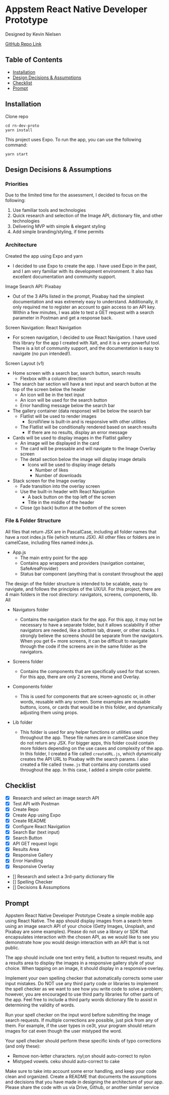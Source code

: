 # Appstem React Native Developer Prototype

Designed by Kevin Nielsen

[GitHub Repo Link](https://github.com/knielsen24/rn-dev-proto "Go to repo Link")

## Table of Contents
- [Installation](#installation)
- [Design Decisions & Assumptions](#design-decisions--assumptions)
- [Checklist](#checklist)
- [Prompt](#prompt)

## Installation

Clone repo

    cd rn-dev-proto
    yarn install

This project uses Expo. To run the app, you can use the following command:

    yarn start

## Design Decisions & Assumptions

### Priorities
Due to the limited time for the assessment, I decided to focus on the following:
1. Use familiar tools and technologies
2. Quick research and selection of the Image API, dictionary file, and other technologies
3. Delivering MVP with simple & elegant styling
4. Add simple branding/styling, if time permits

### Architecture
Created the app using Expo and yarn
* I decided to use Expo to create the app. I have used Expo in the past, and I am very familiar with its development environment. It also has excellent documentation and community support.

Image Search API: Pixabay
* Out of the 3 APIs listed in the prompt, Pixabay had the simplest documentation and was extremely easy to understand. Additionally, it only required me to register an account to gain access to an API key. Within a few minutes, I was able to test a GET request with a search parameter in Postman and get a response back.

Screen Navigation: React Navigation
* For screen navigation, I decided to use React Navigation. I have used this library for the app I created with Xalt, and it is a very powerful tool. There is a lot of community support, and the documentation is easy to navigate (no pun intended!).

Screen Layout (v1)
* Home screen with a search bar, search button, search results
    * Flexbox with a column direction
* The search bar section will have a text input and search button at the top of the screen below the header
    * An icon will be in the text input
    * An icon will be used for the search button
    * Error handling message below the search bar
* The gallery container (data response) will be below the search bar
    * Flatlist will be used to render images
        * ScrollView is built-in and is responsive with other utilities
    * The Flatlist will be conditionally rendered based on search results
        * If there are no results, display an error message
* Cards will be used to display images in the Flatlist gallery
    * An image will be displayed in the card
    * The card will be pressable and will navigate to the Image Overlay screen
    * The detail section below the image will display image details
        * Icons will be used to display image details
            * Number of likes
            * Number of downloads
* Stack screen for the Image overlay
    * Fade transition into the overlay screen
    * Use the built-in header with React Navigation
        * A back button on the top left of the screen
        * Title in the middle of the header
    * Close (go back) button at the bottom of the screen

### File & Folder Structure

All files that return JSX are in PascalCase, including all folder names that have a root index.js file (which returns JSX). All other files or folders are in camelCase, including files named index.js.

* App.js
    * The main entry point for the app
    * Contains app wrappers and providers (navigation container, SafeAreaProvider)
    * Status bar component (anything that is constant throughout the app)

The design of the folder structure is intended to be scalable, easy to navigate, and follows the principles of the UX/UI. For this project, there are 4 main folders in the root directory: navigators, screens, components, lib. All

* Navigators folder
    * Contains the navigation stack for the app. For this app, it may not be necessary to have a separate folder, but it allows scalability if other navigators are needed, like a bottom tab, drawer, or other stacks. I strongly believe the screens should be separate from the navigators. When you get 6+ more screens, it can be difficult to navigate through the code if the screens are in the same folder as the navigators.

* Screens folder
    * Contains the components that are specifically used for that screen. For this app, there are only 2 screens, Home and Overlay.

* Components folder
    * This is used for components that are screen-agnostic or, in other words, reusable with any screen. Some examples are reusable buttons, icons, or cards that would be in this folder, and dynamically adjusting them using props.

* Lib folder
    * This folder is used for any helper functions or utilities used throughout the app. These file names are in camelCase since they do not return any JSX. For bigger apps, this folder could contain more folders depending on the use cases and complexity of the app. In this folder, I created a file called `createURL.js`, which dynamically creates the API URL to Pixabay with the search params. I also created a file called `theme.js` that contains any constants used throughout the app. In this case, I added a simple color palette.

## Checklist
* [x] Research and select an image search API
* [x] Test API with Postman
* [x] Create Repo
* [x] Create App using Expo
* [x] Create README
* [x] Configure React Navigation
* [x] Search Bar (text input)
* [x] Search Button
* [x] API GET request logic
* [x] Results Area
* [x] Responsive Gallery
* [x] Error Handling
* [x] Responsive Overlay
* [] Research and select a 3rd-party dictionary file
* [] Spelling Checker
* [] Decisions & Assumptions


## Prompt

Appstem React Native Developer Prototype
Create a simple mobile app using React Native. The app should display images from a search
term using an image search API of your choice (Getty Images, Unsplash, and Pixabay are some
examples). Please do not use a library or SDK that encapsulates interaction with the chosen
API, as we would like to see you demonstrate how you would design interaction with an API that
is not public. 

The app should include one text entry field, a button to request results, and a results area to
display the images in a responsive gallery style of your choice. When tapping on an image, it
should display in a responsive overlay.

Implement your own spelling checker that automatically corrects some user input mistakes. Do
NOT use any third party code or libraries to implement the spell checker as we want to see how
you write code to solve a problem; however, you are encouraged to use third party libraries for
other parts of the app. Feel free to include a third party words dictionary file to assist in
determining the validity of words.

Run your spell checker on the input word before submitting the image search requests. If
multiple corrections are possible, just pick from any of them. For example, if the user types in
ce3t, your program should return images for cat even though the user mistyped the word.

Your spell checker should perform these specific kinds of typo corrections (and only these):
- Remove non-letter characters. nyl;on should auto-correct to nylon
- Mistyped vowels. ceku should auto-correct to cake

Make sure to take into account some error handling, and keep your code clean and organized.
Create a README that documents the assumptions and decisions that you have made in
designing the architecture of your app.
Please share the code with us via Drive, Github, or another similar service